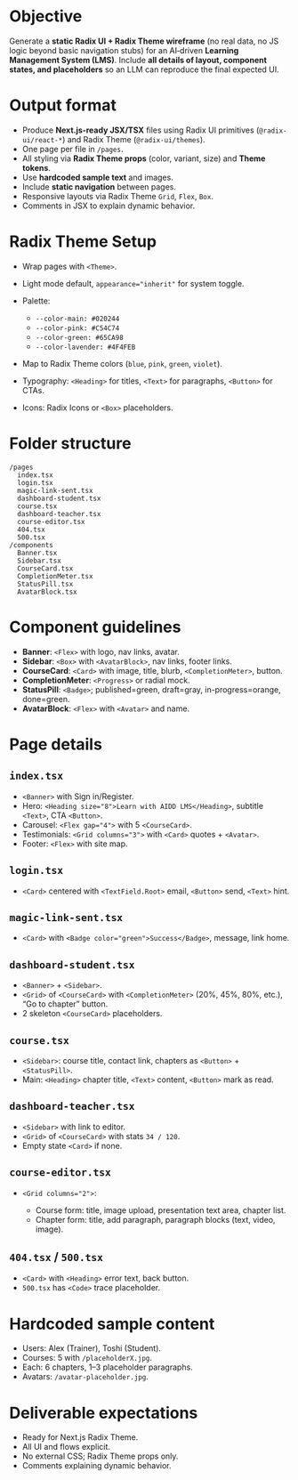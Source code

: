 # Objective

Generate a **static Radix UI + Radix Theme wireframe** (no real data, no JS logic beyond basic navigation stubs) for an AI‑driven **Learning Management System (LMS)**. Include **all details of layout, component states, and placeholders** so an LLM can reproduce the final expected UI.

# Output format

* Produce **Next.js‑ready JSX/TSX** files using Radix UI primitives (`@radix-ui/react-*`) and Radix Theme (`@radix-ui/themes`).
* One page per file in `/pages`.
* All styling via **Radix Theme props** (color, variant, size) and **Theme tokens**.
* Use **hardcoded sample text** and images.
* Include **static navigation** between pages.
* Responsive layouts via Radix Theme `Grid`, `Flex`, `Box`.
* Comments in JSX to explain dynamic behavior.

# Radix Theme Setup

* Wrap pages with `<Theme>`.
* Light mode default, `appearance="inherit"` for system toggle.
* Palette:

  * `--color-main: #020244`
  * `--color-pink: #C54C74`
  * `--color-green: #65CA98`
  * `--color-lavender: #4F4FEB`
* Map to Radix Theme colors (`blue`, `pink`, `green`, `violet`).
* Typography: `<Heading>` for titles, `<Text>` for paragraphs, `<Button>` for CTAs.
* Icons: Radix Icons or `<Box>` placeholders.

# Folder structure

```
/pages
  index.tsx
  login.tsx
  magic-link-sent.tsx
  dashboard-student.tsx
  course.tsx
  dashboard-teacher.tsx
  course-editor.tsx
  404.tsx
  500.tsx
/components
  Banner.tsx
  Sidebar.tsx
  CourseCard.tsx
  CompletionMeter.tsx
  StatusPill.tsx
  AvatarBlock.tsx
```

# Component guidelines

* **Banner**: `<Flex>` with logo, nav links, avatar.
* **Sidebar**: `<Box>` with `<AvatarBlock>`, nav links, footer links.
* **CourseCard**: `<Card>` with image, title, blurb, `<CompletionMeter>`, button.
* **CompletionMeter**: `<Progress>` or radial mock.
* **StatusPill**: `<Badge>`; published=green, draft=gray, in-progress=orange, done=green.
* **AvatarBlock**: `<Flex>` with `<Avatar>` and name.

# Page details

## `index.tsx`

* `<Banner>` with Sign in/Register.
* Hero: `<Heading size="8">Learn with AIDD LMS</Heading>`, subtitle `<Text>`, CTA `<Button>`.
* Carousel: `<Flex gap="4">` with 5 `<CourseCard>`.
* Testimonials: `<Grid columns="3">` with `<Card>` quotes + `<Avatar>`.
* Footer: `<Flex>` with site map.

## `login.tsx`

* `<Card>` centered with `<TextField.Root>` email, `<Button>` send, `<Text>` hint.

## `magic-link-sent.tsx`

* `<Card>` with `<Badge color="green">Success</Badge>`, message, link home.

## `dashboard-student.tsx`

* `<Banner>` + `<Sidebar>`.
* `<Grid>` of `<CourseCard>` with `<CompletionMeter>` (20%, 45%, 80%, etc.), “Go to chapter” button.
* 2 skeleton `<CourseCard>` placeholders.

## `course.tsx`

* `<Sidebar>`: course title, contact link, chapters as `<Button>` + `<StatusPill>`.
* Main: `<Heading>` chapter title, `<Text>` content, `<Button>` mark as read.

## `dashboard-teacher.tsx`

* `<Sidebar>` with link to editor.
* `<Grid>` of `<CourseCard>` with stats `34 / 120`.
* Empty state `<Card>` if none.

## `course-editor.tsx`

* `<Grid columns="2">`:

  * Course form: title, image upload, presentation text area, chapter list.
  * Chapter form: title, add paragraph, paragraph blocks (text, video, image).

## `404.tsx` / `500.tsx`

* `<Card>` with `<Heading>` error text, back button.
* `500.tsx` has `<Code>` trace placeholder.

# Hardcoded sample content

* Users: Alex (Trainer), Toshi (Student).
* Courses: 5 with `/placeholderX.jpg`.
* Each: 6 chapters, 1–3 placeholder paragraphs.
* Avatars: `/avatar-placeholder.jpg`.

# Deliverable expectations

* Ready for Next.js Radix Theme.
* All UI and flows explicit.
* No external CSS; Radix Theme props only.
* Comments explaining dynamic behavior.
